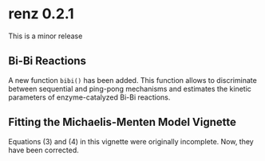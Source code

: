 # renz 0.2.1

This is a minor release 

##  Bi-Bi Reactions

A new function `bibi()` has been added. This function allows to discriminate between sequential and ping-pong mechanisms and estimates the kinetic parameters of enzyme-catalyzed Bi-Bi reactions.

## Fitting the Michaelis-Menten Model Vignette

Equations (3) and (4) in this vignette were originally incomplete. Now, they have been corrected.  
